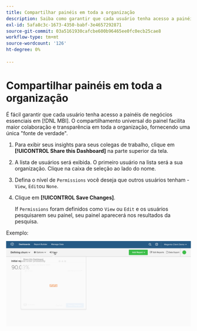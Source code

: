 ```yaml
---
title: Compartilhar painéis em toda a organização
description: Saiba como garantir que cada usuário tenha acesso a painéis comerciais essenciais no [!DNL MBI].
exl-id: 5afa8c3c-1673-4350-babf-3e4657292871
source-git-commit: 03a5161930cafcbe600b96465ee0fc0ecb25cae8
workflow-type: tm+mt
source-wordcount: '126'
ht-degree: 0%

---
```


# Compartilhar painéis em toda a organização

É fácil garantir que cada usuário tenha acesso a painéis de negócios essenciais em [!DNL MBI]. O compartilhamento universal do painel facilita maior colaboração e transparência em toda a organização, fornecendo uma única &quot;fonte de verdade&quot;.

1. Para exibir seus insights para seus colegas de trabalho, clique em **[!UICONTROL Share this Dashboard]** na parte superior da tela.

1. A lista de usuários será exibida. O primeiro usuário na lista será a sua organização. Clique na caixa de seleção ao lado do nome.

1. Defina o nível de `Permissions` você deseja que outros usuários tenham - `View`, `Edit`ou `None`.

1. Clique em **[!UICONTROL Save Changes]**.

   If `Permissions` foram definidos como `View` ou `Edit` e os usuários pesquisarem seu painel, seu painel aparecerá nos resultados da pesquisa.

Exemplo:

![compartilhar painel](../../assets/share.gif)<!--{: width="675" height="311"}-->
